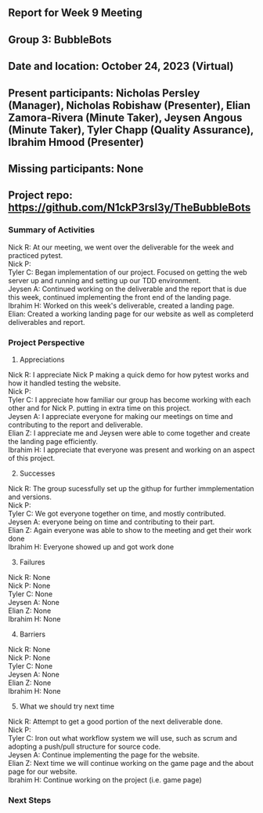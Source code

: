 ## Report for Week 9 Meeting
## Group 3: BubbleBots
## Date and location: October 24, 2023 (Virtual)
## Present participants: Nicholas Persley (Manager), Nicholas Robishaw (Presenter), Elian Zamora-Rivera (Minute Taker), Jeysen Angous (Minute Taker), Tyler Chapp (Quality Assurance), Ibrahim Hmood (Presenter)
## Missing participants: None
## Project repo: https://github.com/N1ckP3rsl3y/TheBubbleBots

### Summary of Activities

Nick R: At our meeting, we went over the deliverable for the week and practiced pytest.\
Nick P: \
Tyler C: Began implementation of our project. Focused on getting the web server up and running and setting up our TDD environment. \
Jeysen A: Continued working on the deliverable and the report that is due this week, continued implementing the front end of the landing page. \
Ibrahim H: Worked on this week's deliverable, created a landing page. \
Elian: Created a working landing page for our website as well as completerd deliverables and report. 


### Project Perspective
1. Appreciations

  Nick R: I appreciate Nick P making a quick demo for how pytest works and how it handled testing the website.\
  Nick P: \
  Tyler C: I appreciate how familiar our group has become working with each other and for Nick P. putting in extra time on this project. \
  Jeysen A: I appreciate everyone for making our meetings on time and contributing to the report and deliverable. \
  Elian Z: I appreciate me and Jeysen were able to come together and create the landing page efficiently.\
  Ibrahim H: I appreciate that everyone was present and working on an aspect of this project.

2. Successes

  Nick R: The group sucessfully set up the githup for further immplementation and versions.\
  Nick P: \
  Tyler C: We got everyone together on time, and mostly contributed. \
  Jeysen A: everyone being on time and contributing to their part.\
  Elian Z: Again everyone was able to show to the meeting and get their work done\
  Ibrahim H: Everyone showed up and got work done

  
3. Failures

  Nick R: None\
  Nick P: None\
  Tyler C: None\
  Jeysen A: None\
  Elian Z: None\
  Ibrahim H: None

4. Barriers

  Nick R: None\
  Nick P: None\
  Tyler C: None\
  Jeysen A: None\
  Elian Z: None\
  Ibrahim H: None

5. What we should try next time
   
Nick R: Attempt to get a good portion of the next deliverable done.\
Nick P: \
Tyler C: Iron out what workflow system we will use, such as scrum and adopting a push/pull structure for source code. \
Jeysen A: Continue implementing the page for the website.\
Elian Z: Next time we will continue working on the game page and the about page for our website.\
Ibrahim H: Continue working on the project (i.e. game page)


### Next Steps

